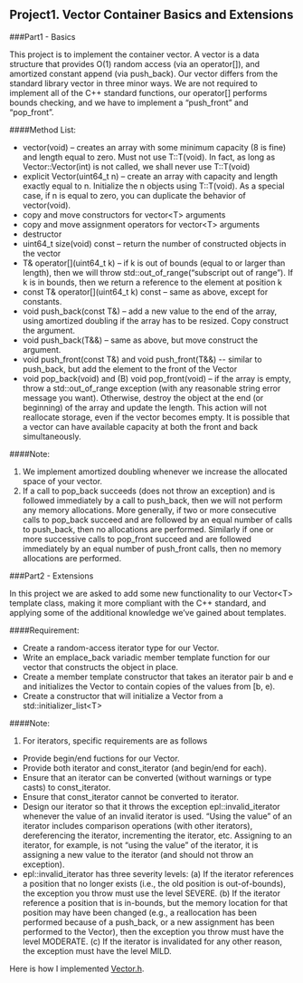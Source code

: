 
Project1. Vector Container Basics and Extensions
------------------------------------------------
###Part1 - Basics

This project is to implement the container vector. A vector is a data structure that provides O(1) random access (via an operator[]), and amortized constant append (via push_back). Our vector differs from the standard library vector in three minor ways. We are not required to implement all of the C++ standard functions, our operator[] performs bounds checking, and we have to implement a “push_front” and “pop_front”.

####Method List:

- vector(void) – creates an array with some minimum capacity (8 is fine) and length equal to zero. Must not use T::T(void). In fact, as long as Vector::Vector(int) is not called, we shall never use T::T(void)
- explicit Vector(uint64_t n) – create an array with capacity and length exactly equal to n. Initialize the n objects using T::T(void). As a special case, if n is equal to zero, you can duplicate the behavior of vector(void).
- copy and move constructors for vector\<T\> arguments
- copy and move assignment operators for vector\<T\> arguments
- destructor
- uint64_t size(void) const – return the number of constructed objects in the vector
- T& operator[](uint64_t k) – if k is out of bounds (equal to or larger than length), then we will throw std::out_of_range(“subscript out of range”). If k is in bounds, then we return a reference to the element at position k
- const T& operator[](uint64_t k) const – same as above, except for constants.
- void push_back(const T&) – add a new value to the end of the array, using amortized doubling if the array has to be resized. Copy construct the argument.
- void push_back(T&&) – same as above, but move construct the argument.
- void push_front(const T&) and void push_front(T&&) -- similar to push_back, but add the element to the front of the Vector
- void pop_back(void) and (B) void pop_front(void) – if the array is empty, throw a std::out_of_range exception (with any reasonable string error message you want). Otherwise, destroy the object at the end (or beginning) of the array and update the length. This action will not reallocate storage, even if the vector becomes empty. It is possible that a vector can have available capacity at both the front and back simultaneously. 

####Note:

1. We implement amortized doubling whenever we increase the allocated space of your vector.
2. If a call to pop_back succeeds (does not throw an exception) and is followed immediately by a call to push_back, then we will not perform any memory allocations. More generally, if two or more consecutive calls to pop_back succeed and are followed by an equal number of calls to push_back, then no allocations are performed. Similarly if one or more successive calls to pop_front succeed and are followed immediately by an equal number of push_front calls, then no memory allocations are performed.


###Part2 - Extensions

In this project we are asked to add some new functionality to our Vector\<T\> template class, making it more compliant with the C++ standard, and applying some of the additional knowledge we’ve gained about templates.

####Requirement:

- Create a random-access iterator type for our Vector.
- Write an emplace_back variadic member template function for our vector that constructs the object in place.
- Create a member template constructor that takes an iterator pair b and e and initializes the Vector to contain copies of the values from [b, e).
- Create a constructor that will initialize a Vector from a std::initializer_list\<T\>

####Note:
1. For iterators, specific requirements are as follows

- Provide begin/end fuctions for our Vector.
- Provide both iterator and const_iterator (and begin/end for each).
- Ensure that an iterator can be converted (without warnings or type casts) to const_iterator. 
- Ensure that const_iterator cannot be converted to iterator.
- Design our iterator so that it throws the exception epl::invalid_iterator whenever the value of an invalid iterator is used. “Using the value” of an iterator includes comparison operations (with other iterators), dereferencing the iterator, incrementing the iterator, etc. Assigning to an iterator, for example, is not “using the value” of the iterator, it is assigning a new value to the iterator (and should not throw an exception).
- epl::invalid_iterator has three severity levels: (a) If the iterator references a position that no longer exists (i.e., the old position is out-of-bounds), the exception you throw must use the level SEVERE. (b) If the iterator reference a position that is in-bounds, but the memory location for that position may have been changed (e.g., a reallocation has been performed because of a push_back, or a new assignment has been performed to the Vector), then the exception you throw must have the level MODERATE. (c) If the iterator is invalidated for any other reason, the exception must have the level MILD.

Here is how I implemented [Vector.h](./Vector.h).
